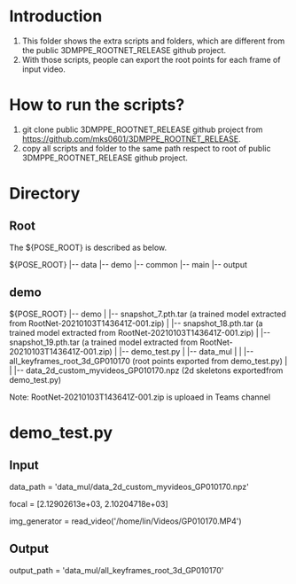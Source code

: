 # Introduction
1. This folder shows the extra scripts and folders, which are different from the public 3DMPPE_ROOTNET_RELEASE github project.
2. With those scripts, people can export the root points for each frame of input video.

# How to run the scripts?
1. git clone public 3DMPPE_ROOTNET_RELEASE github project from https://github.com/mks0601/3DMPPE_ROOTNET_RELEASE.
2. copy all scripts and folder to the same path respect to root of public 3DMPPE_ROOTNET_RELEASE github project.

# Directory

## Root
The ${POSE_ROOT} is described as below.

${POSE_ROOT}
|-- data
|-- demo
|-- common
|-- main
|-- output

## demo
${POSE_ROOT}
|-- demo
|   |-- snapshot_7.pth.tar (a trained model extracted from RootNet-20210103T143641Z-001.zip)
|   |-- snapshot_18.pth.tar (a trained model extracted from RootNet-20210103T143641Z-001.zip)
|   |-- snapshot_19.pth.tar (a trained model extracted from RootNet-20210103T143641Z-001.zip)
|   |-- demo_test.py
|   |-- data_mul
|   |   |-- all_keyframes_root_3d_GP010170 (root points exported from demo_test.py)
|   |   |-- data_2d_custom_myvideos_GP010170.npz (2d skeletons exportedfrom demo_test.py)

Note: RootNet-20210103T143641Z-001.zip is uploaed in Teams channel

# demo_test.py
## Input
data_path = 'data_mul/data_2d_custom_myvideos_GP010170.npz'

focal = [2.12902613e+03, 2.10204718e+03]

img_generator = read_video('/home/lin/Videos/GP010170.MP4')

## Output
output_path = 'data_mul/all_keyframes_root_3d_GP010170'


